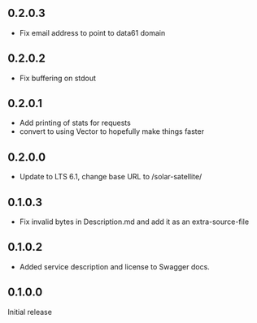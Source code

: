 ## 0.2.0.3
- Fix email address to point to data61 domain

## 0.2.0.2
- Fix buffering on stdout

## 0.2.0.1
- Add printing of stats for requests
- convert to using Vector to hopefully make things faster

## 0.2.0.0
- Update to LTS 6.1, change base URL to /solar-satellite/

## 0.1.0.3
- Fix invalid bytes in Description.md and add it as an extra-source-file

## 0.1.0.2
- Added service description and license to Swagger docs.

## 0.1.0.0
Initial release
